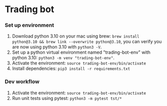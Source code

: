 # Trading bot

### Set up environment

1. Download python 3.10 on your mac using brew: `brew install python@3.10 && brew link --overwrite python@3.10`, you can verify you are now using python 3.10 with `python3 -V`.
2. Set up a python virtual environment named "trading-bot-env" with python 3.10: `python3 -m venv "trading-bot-env"`.
3. Activate the environment: `source trading-bot-env/bin/activate`
4. Install dependencies: `pip3 install -r requirements.txt`

### Dev workflow

1. Activate the environment: `source trading-bot-env/bin/activate`
2. Run unit tests using pytest: `python3 -m pytest tst/* `
